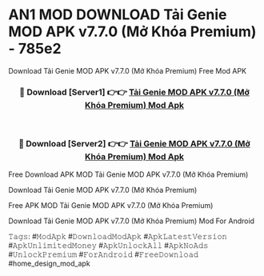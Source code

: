 # AN1 MOD DOWNLOAD Tải Genie MOD APK v7.7.0 (Mở Khóa Premium) - 785e2
Download Tải Genie MOD APK v7.7.0 (Mở Khóa Premium) Free Mod APK

<div align="center">
<h3>🔴 Download [Server1] 👉👉 <a href="https://apk-comot.site?title=Tải_Genie_MOD_APK_v7.7.0_(Mở_Khóa_Premium)">Tải Genie MOD APK v7.7.0 (Mở Khóa Premium) Mod Apk</a></h3><br>

<h3>🔴 Download [Server2] 👉👉 <a href="https://apk-comot.site?title=Tải_Genie_MOD_APK_v7.7.0_(Mở_Khóa_Premium)">Tải Genie MOD APK v7.7.0 (Mở Khóa Premium) Mod Apk</a></h3>
</div>


Free Download APK MOD Tải Genie MOD APK v7.7.0 (Mở Khóa Premium)

Download Tải Genie MOD APK v7.7.0 (Mở Khóa Premium) 

Free APK MOD Tải Genie MOD APK v7.7.0 (Mở Khóa Premium) 

Download Tải Genie MOD APK v7.7.0 (Mở Khóa Premium) Mod For Android

𝚃𝚊𝚐𝚜: #𝙼𝚘𝚍𝙰𝚙𝚔 #𝙳𝚘𝚠𝚗𝚕𝚘𝚊𝚍𝙼𝚘𝚍𝙰𝚙𝚔 #𝙰𝚙𝚔𝙻𝚊𝚝𝚎𝚜𝚝𝚅𝚎𝚛𝚜𝚒𝚘𝚗 #𝙰𝚙𝚔𝚄𝚗𝚕𝚒𝚖𝚒𝚝𝚎𝚍𝙼𝚘𝚗𝚎𝚢 #𝙰𝚙𝚔𝚄𝚗𝚕𝚘𝚌𝚔𝙰𝚕𝚕 #𝙰𝚙𝚔𝙽𝚘𝙰𝚍𝚜 #𝚄𝚗𝚕𝚘𝚌𝚔𝙿𝚛𝚎𝚖𝚒𝚞𝚖 #𝙵𝚘𝚛𝙰𝚗𝚍𝚛𝚘𝚒𝚍 #𝙵𝚛𝚎𝚎𝙳𝚘𝚠𝚗𝚕𝚘𝚊𝚍 #home_design_mod_apk